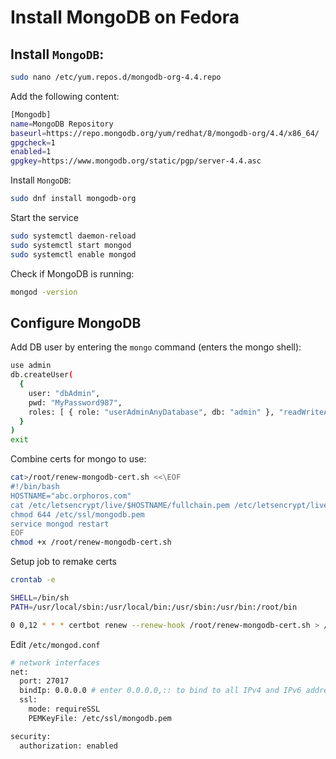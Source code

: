 # Install MongoDB on Fedora

## Install `MongoDB`:

```bash
sudo nano /etc/yum.repos.d/mongodb-org-4.4.repo
```

Add the following content:

```bash
[Mongodb]
name=MongoDB Repository
baseurl=https://repo.mongodb.org/yum/redhat/8/mongodb-org/4.4/x86_64/
gpgcheck=1
enabled=1
gpgkey=https://www.mongodb.org/static/pgp/server-4.4.asc
```

Install `MongoDB`:

```bash
sudo dnf install mongodb-org
```

Start the service

```bash
sudo systemctl daemon-reload
sudo systemctl start mongod
sudo systemctl enable mongod
```

Check if MongoDB is running:
    
```bash
mongod -version
```

## Configure MongoDB

Add DB user by entering the `mongo` command (enters the mongo shell):

```bash
use admin
db.createUser(
  {
    user: "dbAdmin",
    pwd: "MyPassword987",
    roles: [ { role: "userAdminAnyDatabase", db: "admin" }, "readWriteAnyDatabase" ]
  }
)
exit
```

Combine certs for mongo to use:

```bash
cat>/root/renew-mongodb-cert.sh <<\EOF
#!/bin/bash
HOSTNAME="abc.orphoros.com"
cat /etc/letsencrypt/live/$HOSTNAME/fullchain.pem /etc/letsencrypt/live/$HOSTNAME/privkey.pem > /etc/ssl/mongodb.pem
chmod 644 /etc/ssl/mongodb.pem
service mongod restart
EOF
chmod +x /root/renew-mongodb-cert.sh
```

Setup job to remake certs
```bash
crontab -e
```
```bash
SHELL=/bin/sh
PATH=/usr/local/sbin:/usr/local/bin:/usr/sbin:/usr/bin:/root/bin

0 0,12 * * * certbot renew --renew-hook /root/renew-mongodb-cert.sh > /root/certbot-cron.log 2>&1
```

Edit `/etc/mongod.conf`

```bash
# network interfaces
net:
  port: 27017
  bindIp: 0.0.0.0 # enter 0.0.0.0,:: to bind to all IPv4 and IPv6 addresses or, alternatively, use the net.bindIpAll setting.
  ssl:
    mode: requireSSL
    PEMKeyFile: /etc/ssl/mongodb.pem

security:
  authorization: enabled
```